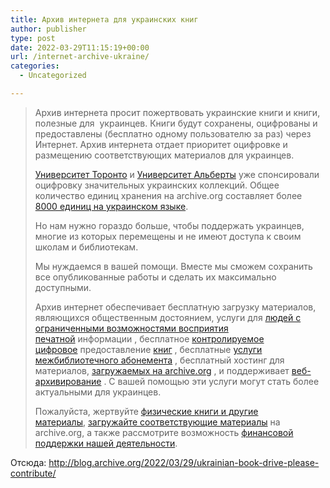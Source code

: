 ```yaml
---
title: Архив интернета для украинских книг
author: publisher
type: post
date: 2022-03-29T11:15:19+00:00
url: /internet-archive-ukraine/
categories:
  - Uncategorized

---
```

> Архив интернета просит пожертвовать украинские книги и книги, полезные для  украинцев. Книги будут сохранены, оцифрованы и предоставлены (бесплатно одному пользователю за раз) через Интернет. Архив интернета отдает приоритет оцифровке и размещению соответствующих материалов для украинцев.
> 
> [Университет Торонто][1] и [Университет Альберты][2] уже спонсировали оцифровку значительных украинских коллекций. Общее количество единиц хранения на archive.org составляет более [8000 единиц на украинском языке][3].
> 
> Но нам нужно гораздо больше, чтобы поддержать украинцев, многие из которых перемещены и не имеют доступа к своим школам и библиотекам.
> 
> Мы нуждаемся в вашей помощи. Вместе мы сможем сохранить все опубликованные работы и сделать их максимально доступными.  
> 
> Архив интернет обеспечивает бесплатную загрузку материалов, являющихся общественным достоянием, услуги для [людей с ограниченными возможностями восприятия печатной][4] информации , бесплатное [контролируемое цифровое][5] предоставление [книг][6] , бесплатные [услуги межбиблиотечного абонемента][7] , бесплатный хостинг для материалов, [загружаемых на archive.org][8] , и поддерживает [веб-архивирование][9] . С вашей помощью эти услуги могут стать более актуальными для украинцев.
> 
> Пожалуйста, жертвуйте [физические книги и другие материалы][10], [загружайте соответствующие материалы][8] на archive.org, а также рассмотрите возможность [финансовой поддержки нашей деятельности][11].  

Отсюда: <http://blog.archive.org/2022/03/29/ukrainian-book-drive-please-contribute/>

 [1]: https://archive.org/search.php?query=language%3Aukr%20AND%20scanningcenter%3Auoft
 [2]: https://archive.org/search.php?query=language%3Aukr%20AND%20scanningcenter%3Aalberta
 [3]: https://archive.org/search.php?query=language%3Aukr
 [4]: http://blog.archive.org/2021/03/03/leveling-the-playing-field-for-students-with-print-disabilities/
 [5]: https://controlleddigitallending.org/
 [6]: https://archive.org/details/inlibrary?query=NOT+collection%3Aperiodicals
 [7]: https://help.archive.org/help/inter-library-loan-ill-at-the-internet-archive/
 [8]: https://archive.org/create/
 [9]: http://blog.archive.org/2022/03/22/volunteers-rally-to-archive-ukrainian-web-sites/
 [10]: https://help.archive.org/help/how-do-i-make-a-physical-donation-to-the-internet-archive/
 [11]: https://archive.org/donate/